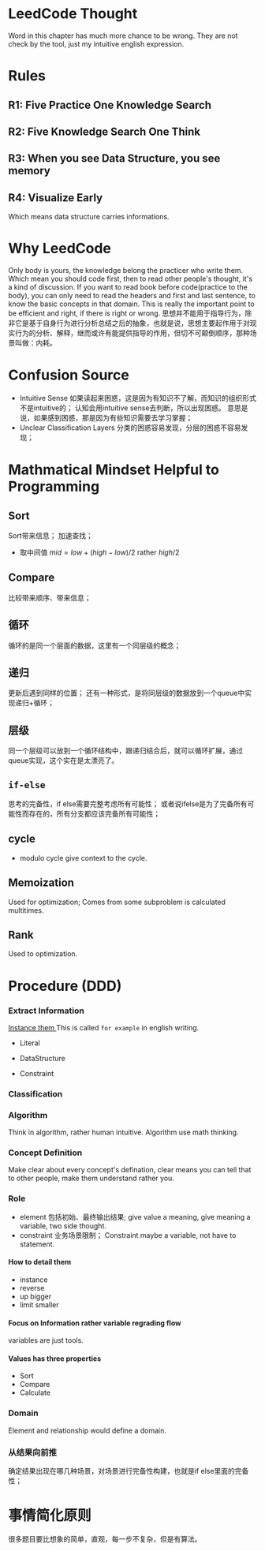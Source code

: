 # LeedCode Thought
Word in this chapter has much more chance to be wrong.
They are not check by the tool, just my intuitive english expression.

# Rules
## R1: Five Practice One Knowledge Search
## R2: Five Knowledge Search One Think
## R3: When you see Data Structure, you see memory
## R4: Visualize Early

Which means data structure carries informations.
# Why LeedCode
Only body is yours, the knowledge belong the practicer who write them.
Which mean you should code first, then to read other people's thought, it's a kind of discussion.
If you want to read book before code(practice to the body), you can only need to read the headers and first and last sentence, to know the basic concepts in that domain.
This is really the important point to be efficient and right, if there is right or wrong.
思想并不能用于指导行为，除非它是基于自身行为进行分析总结之后的抽象，也就是说，思想主要起作用于对现实行为的分析、解释，继而或许有能提供指导的作用，但切不可颠倒顺序，那种场景叫做：内耗。
# Confusion Source
- Intuitive Sense
如果读起来困惑，这是因为有知识不了解，而知识的组织形式不是intuitive的；
认知会用intuitive sense去判断，所以出现困惑。
意思是说，如果感到困惑，那是因为有些知识需要去学习掌握；
- Unclear Classification Layers
分类的困惑容易发现，分层的困惑不容易发现；

# Mathmatical Mindset Helpful to Programming
## Sort
Sort带来信息；
加速查找；
- 取中间值
$mid = low + (high - low) / 2$ rather $high / 2$
## Compare
比较带来顺序、带来信息；
## 循环
循环的是同一个层面的数据，这里有一个同层级的概念；
## 递归
更新后遇到同样的位置；
还有一种形式，是将同层级的数据放到一个queue中实现递归+循环；
## 层级
同一个层级可以放到一个循环结构中，跟递归结合后，就可以循环扩展，通过queue实现，这个实在是太漂亮了。
## `if-else`
思考的完备性，if else需要完整考虑所有可能性；
或者说ifelse是为了完备所有可能性而存在的，所有分支都应该完备所有可能性；
## cycle
- modulo
cycle give context to the cycle.
## Memoization
Used for optimization;
Comes from some subproblem is calculated multitimes.
## Rank
Used to optimization.


# Procedure (DDD)
### Extract Information
[Instance them ](./index.md#how-to-detail-them)
This is called `for example` in english writing.
- Literal

- DataStructure

- Constraint

### Classification
### Algorithm
Think in algorithm, rather human intuitive.
Algorithm use math thinking.
### Concept Definition
Make clear about every concept's defination, clear means you can tell that to other people, make them understand rather you.
### Role
- element
包括初始、最终输出结果;
give value a meaning, give meaning a variable, two side thought.
- constraint
业务场景限制；
Constraint maybe a variable, not have to statement.
#### How to detail them
- instance
- reverse
- up bigger
- limit smaller
#### Focus on Information rather variable regrading flow
variables are just tools.
#### Values has three properties
- Sort
- Compare
- Calculate
### Domain
Element and relationship would define a domain.
### 从结果向前推
确定结果出现在哪几种场景，对场景进行完备性构建，也就是if else里面的完备性；

# 事情简化原则
很多题目要比想象的简单，直观，每一步不复杂，但是有算法。
